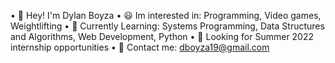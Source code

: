 • 👋 Hey! I'm Dylan Boyza
• 😃 Im interested in: Programming, Video games, Weightlifting
• 🧠 Currently Learning: Systems Programming, Data Structures and Algorithms, Web Development, Python
• 👀 Looking for Summer 2022 internship opportunities
• 📝 Contact me: dboyza19@gmail.com
